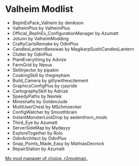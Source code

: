# Valheim Modlist
- BepInExPack_Valheim by denikson
- ValheimPlus by ValheimPlus
- Official_BepInEx_ConfigurationManager by Azumatt
- Jotunn by ValheimModding
- CraftyCartsRemake by OdinPlus
- CandlesLanternBeeswax by MagikarpSushiCandlesLantern
- Clutter by OdinPlus
- PlantEverything by Advize
- FarmGrid by Nexus
- SkillInjector by pipakin
- CookingSkill by thegreyham
- Build_Camera by gittywithexcitement
- GraphicsConfigPlus by cjayride
- CartographySkill by Advize
- SpeedyPaths by Nextek
- Mineshafts by GoldenJude
- MultiUserChest by MSchmoecker
- ConfigWatcher by Smoothbrain
- InstantMonsterLootDrop by aedenthorn_mods
- Third_Eye by Azumatt
- ServerSideMap by Mydayyy
- ExploreTogether by Rolo
- OdinArchitect by OdinPlus
- Snap_Points_Made_Easy by MathiasDecrock
- RepairStation by Azumatt

[My mod manager of choice, r2modman.](https://github.com/ebkr/r2modmanPlus/releases/)
